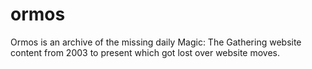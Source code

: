 # ormos

Ormos is an archive of the missing daily Magic: The Gathering website content from 2003 to present which got lost over website moves.